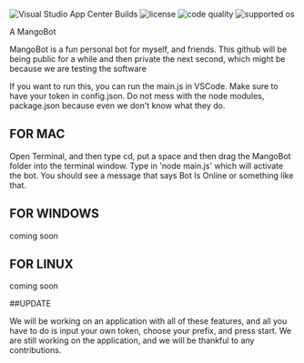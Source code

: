 ![Visual Studio App Center Builds](https://img.shields.io/badge/build-passing-brightgreen)
![license](https://img.shields.io/badge/license-Apache-blue)
![code quality](https://img.shields.io/badge/code%20quality-A-brightgreen)
![supported os](https://img.shields.io/badge/platform-linux--64%20%7C%20win--32%20%7C%20osx--64%20%7C%20win--64-lightgrey)

A MangoBot

MangoBot is a fun personal bot for myself, and friends. This github will be being public for a while and then private the next second, which might be because we are testing the software


If you want to run this, you can run the main.js in VSCode. Make sure to have your token in config.json. Do not mess with the node modules, package.json because even we don't know what they do.


## FOR MAC

Open Terminal, and then type cd, put a space and then drag the MangoBot folder into the terminal window. Type in 'node main.js' which will activate the bot. You should see a message that says Bot Is Online or something like that.

## FOR WINDOWS

coming soon

## FOR LINUX

coming soon

##UPDATE

We will be working on an application with all of these features, and all you have to do is input your own token, choose your prefix, and press start. We are still working on the application, and we will be thankful to any contributions.

